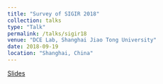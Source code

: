 ```yaml
---
title: "Survey of SIGIR 2018"
collection: talks
type: "Talk"
permalink: /talks/sigir18
venue: "DCE Lab, Shanghai Jiao Tong University"
date: 2018-09-19
location: "Shanghai, China"
---
```

[Slides](http://jiaxiaosong.github.io/files/sigir_survey.pdf)

